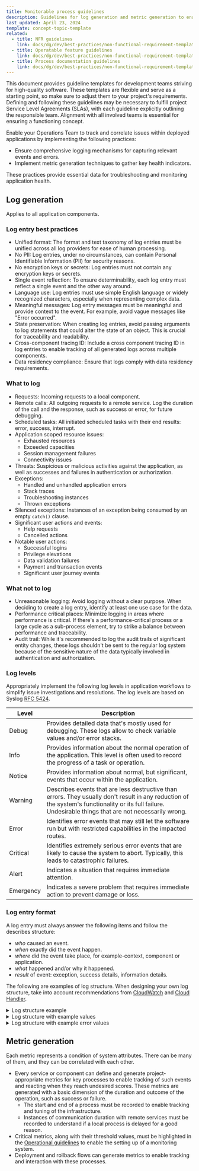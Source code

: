 ```yaml
---
title: Monitorable process guidelines
description: Guidelines for log generation and metric generation to enable Operations Teams to track and correlate issues in operated and deployed applications.
last_updated: April 23, 2024
template: concept-topic-template
related:
  - title: NFR guidelines
    link: docs/dg/dev/best-practices/non-functional-requirement-templates/operational-and-deployment-guidelines.html
  - title: Operatable feature guidelines
    link: docs/dg/dev/best-practices/non-functional-requirement-templates/operatable-feature-guidelines.html
  - title: Process documentation guidelines
    link: docs/dg/dev/best-practices/non-functional-requirement-templates/process-documentation-guidelines.html
---
```


This document provides guideline templates for development teams striving for high-quality software. These templates are flexible and serve as a starting point, so make sure to adjust them to your project's requirements. Defining and following these guidelines may be necessary to fulfill project Service Level Agreements (SLAs), with each guideline explicitly outlining the responsible team. Alignment with all involved teams is essential for ensuring a functioning concept.


Enable your Operations Team to track and correlate issues within deployed applications by implementing the following practices:
- Ensure comprehensive logging mechanisms for capturing relevant events and errors.
- Implement metric generation techniques to gather key health indicators.

These practices provide essential data for troubleshooting and monitoring application health.

## Log generation
Applies to all application components.

### Log entry best practices
* Unified format: The format and text taxonomy of log entries must be unified across all log providers for ease of human processing.
* No PII: Log entries, under no circumstances, can contain Personal Identifiable Information (PII) for security reasons.
* No encryption keys or secrets: Log entries must not contain any encryption keys or secrets.
* Single event reflection: To ensure determinability, each log entry must reflect a single event and the other way around.
* Language use: Log entries must use simple English language or widely recognized characters, especially when representing complex data.
* Meaningful messages: Log entry messages must be meaningful and provide context to the event. For example, avoid vague messages like "Error occurred".
* State preservation: When creating log entries, avoid passing arguments to log statements that could alter the state of an object. This is crucial for traceability and readability.
* Cross-component tracing ID: Include a cross component tracing ID in log entries to enable tracking of all generated logs across multiple components.
* Data residency compliance: Ensure that logs comply with data residency requirements.

### What to log
* Requests: Incoming requests to a local component.
* Remote calls: All outgoing requests to a remote service. Log the duration of the call and the response, such as success or error, for future debugging.
* Scheduled tasks: All initiated scheduled tasks with their end results: error, success, interrupt.
* Application scoped resource issues:
    * Exhausted resources
    * Exceeded capacities
    * Session management failures
    * Connectivity issues
* Threats: Suspicious or malicious activities against the application, as well as successes and failures in authentication or authorization.
* Exceptions:
    * Handled and unhandled application errors
    * Stack traces
    * Troubleshooting instances
    * Thrown exceptions
* Silenced exceptions: Instances of an exception being consumed by an empty `catch()` clause.
* Significant user actions and events:
    * Help requests
    * Cancelled actions
* Notable user actions:
    * Successful logins
    * Privilege elevations
    * Data validation failures
    * Payment and transaction events
    * Significant user journey events

### What not to log
* Unreasonable logging: Avoid logging without a clear purpose. When deciding to create a log entry, identify at least one use case for the data.
* Performance critical places: Minimize logging in areas where performance is critical. If there's a performance-critical process or a large cycle as a sub-process element, try to strike a balance between performance and traceability.
* Audit trail: While it's recommended to log the audit trails of significant entity changes, these logs shouldn't be sent to the regular log system because of the sensitive nature of the data typically involved in authentication and authorization.

### Log levels
Appropriately implement the following log levels in application workflows to simplify issue investigations and resolutions. The log levels are based on Syslog [RFC 5424](https://datatracker.ietf.org/doc/html/rfc5424).

| Level | Description |
|-------|-------------|
| Debug | Provides detailed data that's mostly used for debugging. These logs allow to check variable values and/or error stacks. |
| Info |  Provides information about the normal operation of the application. This level is often used to record the progress of a task or operation. |
| Notice | Provides information about normal, but significant, events that occur within the application. |
| Warning | Describes events that are less destructive than errors. They usually don't result in any reduction of the system's functionality or its full failure. Undesirable things that are not necessarily wrong. |
| Error | Identifies error events that may still let the software run but with restricted capabilities in the impacted routes. |
| Critical | Identifies extremely serious error events that are likely to cause the system to abort. Typically, this leads to catastrophic failures. |
| Alert | Indicates a situation that requires immediate attention. |
| Emergency | Indicates a severe problem that requires immediate action to prevent damage or loss. |

### Log entry format
A log entry must always answer the following items and follow the describes structure:
* *who* caused an event.
* *when* exactly did the event happen.
* *where* did the event take place, for example-context, component or application.
* *what* happened and/or why it happened.
* *result* of event: exception, success details, information details.

The following are examples of log structure. When designing your own log structure, take into account recommendations from [CloudWatch](https://docs.aws.amazon.com/AmazonCloudWatch/latest/monitoring/CloudWatch-metric-streams-formats-json.html) and  [Cloud Handler](https://github.com/maxbanton/cwh).

<details>
  <summary>Log structure example</summary>

```JSON
{
  "actor": {
      "actorId": "end-user-1",
      "sessionId": "end-user-1-session-27",
      "transactionId": "end-to-end-transaction-555",
      "parentTransactionId": "end-to-end-transaction-554",
  },
  "service": {
    "host": "ip-11-111-1-111.eu-central-1.compute.internal",
    "componentType": "GLUE",
    "component": "StorefrontApi",
    "activityId": "address-search-suggestions",
  },
  "@timestamp": "2022-08-01T18:20:22.602934+00:00",
  "message":"StorefrontAPI : GET : v2/stores/delivery : start",
  "messageId":"unique-message-id",
  "level": 0,
  "levelCode": 0,
  "extra" : {
     "exception": {...}
     "environment": {
            "application": "",
            "environment": "",
            "store": "",
            "codeBucket": "",
            "locale": ""
     },
     "server": {
            "url": "",
            "isHttps": true,
            "hostname": "",
            "requestMethod": "",
            "referer": null       
     },
    "request": {
            "requestId": "",
            "type": "",
            "requestParams": {}
    },
    "externalRequest" : {
      "externalDuration":"0",
      "externalResponseCode": "remote-service-unique-answer-code"
    },
}
```

</details>

<details>
  <summary>Log structure with example values</summary>

```JSON
{
    "@timestamp": "2022-08-01T18:20:22.602934+00:00",
    "@version": 1,
    "host": "ip-10-105-6-175.eu-central-1.compute.internal",
    "message": "StorefrontAPI : Request : v2/stores/delivery",
    "type": "GLUE",
    "channel": "Glue",
    "level": "INFO",
    "monolog_level": 200,
    "extra": {
        "environment": {
            "application": "GLUE",
            "environment": "docker.dev",
            "store": null,
            "codeBucket": "US",
            "locale": "en_US"
        },
        "server": {
            "url": "https://api.com/v1/action-name?param1=abc",
            "is_https": true,
            "hostname": "api.com",
            "user_agent": "cypress/test-automation",
            "user_ip": "35.205.30.220",
            "request_method": "GET",
            "referer": null
        },
        "request": {
            "requestId": "3c1f60f1",
            "type": "WEB",
            "request_params": {
                "currency": "USD",
                "service_type": "delivery",
                "zip_code": "32773-5600",
                "address": "3707 S Orlando Dr"
            }
        }
    },
    "context": {
        "payload": {
            "find_by": []
        }
    }
}
```

</details>


<details>
  <summary>Log structure with example error values</summary>

```JSON
{
  "@timestamp": "2021-08-19T14:54:23.447685+00:00",
  "@version": 1,
  "host": "localhost",
  "message": "Exception - Sniffer run was not successful: Unknown error in \"/.../vendor/spryker/development/src/Spryker/Zed/Development/Business/ArchitectureSniffer/ArchitectureSniffer.php::165\"",
  "type": "ZED",
  "channel": "Zed",
  "level": "CRITICAL",
  "monolog_level": 500,
  "extra": {
    "environment": {
      "application": "ZED",
      "environment": "development",
      "store": "US",
      "codeBucket": "US",
      "locale": "en_US"
    },
    "server": {
      "url": "http://:/",
      "is_https": false,
      "hostname": "",
      "user_agent": null,
      "user_ip": null,
      "request_method": "cli",
      "referer": null
    },
    "request": {
      "requestId": "ad26d9e1",
      "type": "CLI",
      "request_params": []
    }
  },
  "context": {
    "exception": {
      "class": "Exception",
      "message": "Sniffer run was not successful: Unknown error",
      "code": 0,
      "file": "/.../vendor/spryker/development/src/Spryker/Zed/Development/Business/ArchitectureSniffer/ArchitectureSniffer.php:165",
      "trace": [
        "/.../vendor/spryker/development/src/Spryker/Zed/Development/Business/ArchitectureSniffer/ArchitectureSniffer.php:117",
        "/.../vendor/spryker/development/src/Spryker/Zed/Development/Business/DevelopmentFacade.php:484",
        "/.../vendor/spryker/development/src/Spryker/Zed/Development/Communication/Console/CodeArchitectureSnifferConsole.php:286",
        "/.../vendor/spryker/development/src/Spryker/Zed/Development/Communication/Console/CodeArchitectureSnifferConsole.php:93",
        "/.../vendor/symfony/console/Command/Command.php:258",
        "/.../vendor/symfony/console/Application.php:938",
        "/.../vendor/symfony/console/Application.php:266",
        "/.../vendor/spryker/console/src/Spryker/Zed/Console/Communication/Bootstrap/ConsoleBootstrap.php:111",
        "/.../vendor/symfony/console/Application.php:142",
        "/.../vendor/spryker/console/bin/console:27"      
      ]
    }
  }
}
```

</details>

## Metric generation

Each metric represents a condition of system attributes. There can be many of them, and they can be correlated with each other.

* Every service or component can define and generate project-appropriate metrics for key processes to enable tracking of such events and reacting when they reach undesired scores. These metrics are generated with a basic dimension of the duration and outcome of the operation, such as success or failure.
  * The start and end of a process must be recorded to enable tracking and tuning of the infrastructure.
  * Instances of communication duration with remote services must be recorded to understand if a local process is delayed for a good reason.
* Critical metrics, along with their threshold values, must be highlighted in the [Operational guidelines](/docs/dg/dev/best-practices/non-functional-requirement-templates/process-documentation-guidelines.html#operational-guidelines) to enable the setting up of a monitoring system.
* Deployment and rollback flows can generate metrics to enable tracking and interaction with these processes.
